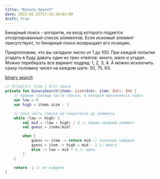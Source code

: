 ```yaml
---
title: "Binary Search"
date: 2021-02-25T17:32:26+03:00
draft: true
---
```


Бинарный поиск - алгоритм, на вход которого подается отсортированный список элементов.
Если искомый элемент присутствует, то бинарный поиск возвращает его позицию. 

Предположим, что вы загадали число от 1 до 100. 
При каждой попытке угадать я буду давать один из трех ответов: много, мало и угадал.
Можно перебирать все вариант подряд: 1, 2, 3, 4.
А можно исключить сразу половину чисел на каждом шаге: 50, 75, 63.

[binary search](https://github.com/solairerove/algs4-leprosorium/blob/master/src/main/kotlin/com/github/solairerove/algs4/leprosorium/searching/BinarySearch.kt)

```kotlin
// O(log(n)) time | O(1) space
private fun binarySearch(items: List<Int>, item: Int): Int {
    // храним границы части списка, в которой выполняется поиск
    var low = 0
    var high = items.size - 1

    // пока часть списка не сократится до элемента
    while (low <= high) {
        val mid = (low + high) / 2 // берем средний элемент
        val guess = items[mid]

        when {
            guess == item -> return mid // значение найдено
            guess > item -> high = mid - 1 // много
            else -> low = mid + 1 // мало
        }
    }

    return -1 // не найдено
}
```
